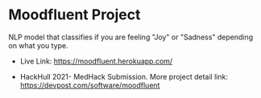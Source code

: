 # Moodfluent Project

NLP model that classifies if you are feeling "Joy" or "Sadness" depending on what you type.

- Live Link: https://moodfluent.herokuapp.com/


- HackHull 2021- MedHack Submission. More project detail link: https://devpost.com/software/moodfluent
